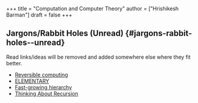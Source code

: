 +++
title = "Computation and Computer Theory"
author = ["Hrishikesh Barman"]
draft = false
+++

## Jargons/Rabbit Holes (Unread) {#jargons-rabbit-holes--unread}

Read links/ideas will be removed and added somewhere else where they fit better.

-   [Reversible computing](https://en.wikipedia.org/wiki/Reversible_computing)
-   [ELEMENTARY](https://en.wikipedia.org/wiki/ELEMENTARY)
-   [Fast-growing hierarchy](https://en.wikipedia.org/wiki/Fast-growing_hierarchy)
-   [Thinking About Recursion](https://www.solipsys.co.uk/new/ThinkingAboutRecursion.html?tj10hn)
